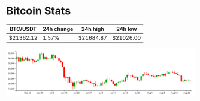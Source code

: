 # Bitcoin Stats

BTC/USDT|24h change|24h high|24h low|
|---|---|---|---|
|$21362.12|1.57%|$21684.87|$21026.00|

<img src="./chart.svg">
